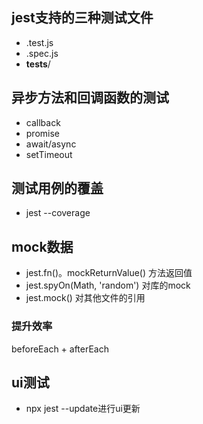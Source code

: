 ## jest支持的三种测试文件
- .test.js
- .spec.js
- __tests__/

## 异步方法和回调函数的测试
- callback
- promise
- await/async
- setTimeout

## 测试用例的覆盖
- jest --coverage

## mock数据
- jest.fn()。mockReturnValue() 方法返回值
- jest.spyOn(Math, 'random') 对库的mock
- jest.mock() 对其他文件的引用

### 提升效率
beforeEach + afterEach

## ui测试
- npx jest --update进行ui更新
